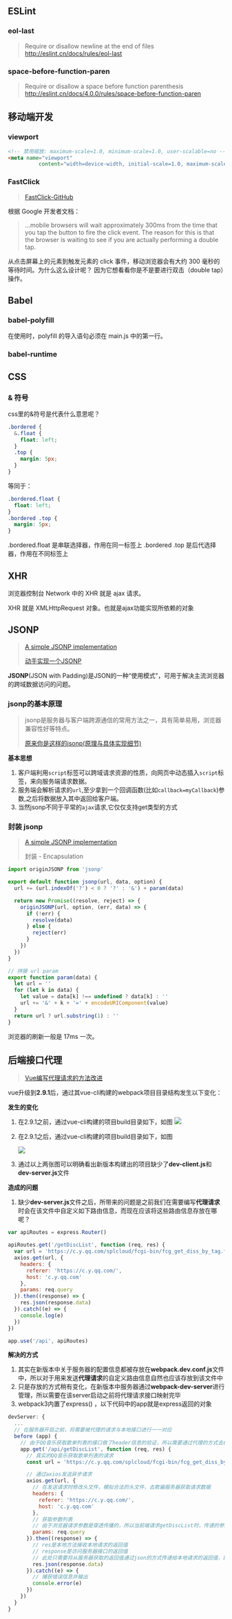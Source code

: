 ## ESLint

### eol-last

> Require or disallow newline at the end of files
> http://eslint.cn/docs/rules/eol-last

### space-before-function-paren

> Require or disallow a space before function parenthesis
> http://eslint.cn/docs/4.0.0/rules/space-before-function-paren

## 移动端开发

### viewport

```html
<!-- 禁用缩放: maximum-scale=1.0, minimum-scale=1.0, user-scalable=no -->
<meta name="viewport"
          content="width=device-width, initial-scale=1.0, maximum-scale=1.0, minimum-scale=1.0, user-scalable=no">
```

### FastClick

> [FastClick-GitHub](https://github.com/ftlabs/fastclick)

根据 Google 开发者文档：

> ...mobile browsers will wait approximately 300ms from the time that you tap the button to fire the click event. The reason for this is that the browser is waiting to see if you are actually performing a double tap.

从点击屏幕上的元素到触发元素的 click 事件，移动浏览器会有大约 300 毫秒的等待时间。为什么这么设计呢？ 因为它想看看你是不是要进行双击（double tap）操作。



## Babel

### babel-polyfill

在使用时，polyfill 的导入语句必须在 main.js 中的第一行。

### babel-runtime



## CSS

### & 符号

css里的&符号是代表什么意思呢？

```css
.bordered {
  &.float {
    float: left; 
  }
  .top {
    margin: 5px; 
  }
}
```

等同于：

```css
.bordered.float {
  float: left; 
}
.bordered .top {
  margin: 5px;
}
```

.bordered.float 是串联选择器，作用在同一标签上
.bordered .top 是后代选择器，作用在不同标签上 

## XHR

浏览器控制台 Network 中的 XHR 就是 ajax 请求。

XHR 就是 XMLHttpRequest 对象。也就是ajax功能实现所依赖的对象

## JSONP

> [A simple JSONP implementation](https://github.com/webmodules/jsonp)
>
> [动手实现一个JSONP](https://github.com/huruji/blog/issues/9)

**JSONP**(JSON with Padding)是JSON的一种“使用模式”，可用于解决主流浏览器的跨域数据访问的问题。 

### jsonp的基本原理

> jsonp是服务器与客户端跨源通信的常用方法之一，具有简单易用，浏览器兼容性好等特点。
>
> [原来你是这样的jsonp(原理与具体实现细节)](https://github.com/qianlongo/zepto-analysis/issues/4)

**基本思想**

1. 客户端利用`script`标签可以跨域请求资源的性质，向网页中动态插入`script`标签，来向服务端请求数据。
2. 服务端会解析请求的`url`,至少拿到一个回调函数(比如`callback=myCallback`)参数,之后将数据放入其中返回给客户端。
3. 当然jsonp不同于平常的`ajax`请求,它仅仅支持get类型的方式

### 封装 jsonp

> [A simple JSONP implementation](https://github.com/webmodules/jsonp)
>
> 封装 - Encapsulation

```js
import originJSONP from 'jsonp'

export default function jsonp(url, data, option) {
  url += (url.indexOf('?') < 0 ? '?' : '&') + param(data)

  return new Promise((resolve, reject) => {
    originJSONP(url, option, (err, data) => {
      if (!err) {
        resolve(data)
      } else {
        reject(err)
      }
    })
  })
}

// 拼接 url param
export function param(data) {
  let url = ''
  for (let k in data) {
    let value = data[k] !== undefined ? data[k] : ''
    url += '&' + k + '=' + encodeURIComponent(value)
  }
  return url ? url.substring(1) : ''
}
```



浏览器的刷新一般是 17ms 一次。 



## 后端接口代理

> [Vue编写代理请求的方法改进](http://asing1elife.com/vue/webpack/2017/11/23/Vue编写代理请求的方法改进/)

vue升级到**2.9.1**后，通过其vue-cli构建的webpack项目目录结构发生以下变化：

**发生的变化**

1. 在2.9.1之前，通过vue-cli构建的项目build目录如下，如图
  ![](http://asing1elife.com/sources/images/FD738C66-A0DB-4492-959D-EB22CC7F23C4.png)

2. 在2.9.1之后，通过vue-cli构建的项目build目录如下，如图

   ![](http://asing1elife.com/sources/images/AD33A96F-6270-409A-94BB-C83EE75FE58D.png)

3. 通过以上两张图可以明确看出新版本构建出的项目缺少了**dev-client.js**和**dev-server.js**文件 

**造成的问题**

1. 缺少**dev-server.js**文件之后，所带来的问题是之前我们在需要编写**代理请求**时会在该文件中自定义如下路由信息，而现在应该将这些路由信息存放在哪呢？

```js
var apiRoutes = express.Router()

apiRoutes.get('/getDiscList', function (req, res) {
  var url = 'https://c.y.qq.com/splcloud/fcgi-bin/fcg_get_diss_by_tag.fcg'
  axios.get(url, {
    headers: {
      referer: 'https://c.y.qq.com/',
      host: 'c.y.qq.com'
    },
    params: req.query
  }).then((response) => {
    res.json(response.data)
  }).catch((e) => {
    console.log(e)
  })
})

app.use('/api', apiRoutes)
```

**解决的方式**

1. 其实在新版本中关于服务器的配置信息都被存放在**webpack.dev.conf.js**文件中，所以对于用来发送**代理请求**的自定义路由信息自然也应该存放到该文件中
2. 只是存放的方式稍有变化，在新版本中服务器通过**webpack-dev-server**进行管理，所以需要在该server启动之前将代理请求接口映射完毕
3. webpack3内置了express() ，以下代码中的app就是express返回的对象

```js
devServer: {
  ...
  // 在服务器开启之前，将需要被代理的请求与本地接口进行一一对应
  before (app) {
    // 由于QQ音乐获取歌单列表的接口做了header信息的验证，所以需要通过代理的方式去模拟其规则范围的header，使用其允许的header发起请求
    app.get('/api/getDiscList', function (req, res) {
      // 真实的QQ音乐获取歌单列表的请求
      const url = 'https://c.y.qq.com/splcloud/fcgi-bin/fcg_get_diss_by_tag.fcg'

      // 通过axios发送异步请求
      axios.get(url, {
        // 在发送请求时修改头文件，模拟合法的头文件，去欺骗服务器获取请求数据
        headers: {
          referer: 'https://c.y.qq.com/',
          host: 'c.y.qq.com'
        },
        // 获取参数列表
        // 由于浏览器请求参数是穿透传播的，所以当前端请求getDiscList时，传递的参数在次数可以直接获取到
        params: req.query
      }).then((response) => {
        // res是本地方法接收本地请求的返回值
        // response是访问服务器接口的返回值
        // 此处只需要将从服务器获取的返回值通过json的方式传递给本地请求的返回值，即实现了一次代理转发
        res.json(response.data)
      }).catch((e) => {
        // 捕获错误信息并输出
        console.error(e)
      })
    })
  }
}
```

